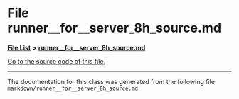 
# File runner\_\_for\_\_server\_8h\_source.md


[**File List**](files.md) **>** [**runner\_\_for\_\_server\_8h\_source.md**](runner____for____server__8h__source_8md.md)

[Go to the source code of this file.](runner____for____server__8h__source_8md_source.md)



























------------------------------
The documentation for this class was generated from the following file `markdown/runner__for__server_8h_source.md`